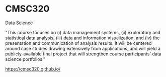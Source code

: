 # CMSC320
Data Science

"This course focuses on (i) data management systems, (ii) exploratory and statistical data analysis, (iii) data and information visualization, and (iv) the presentation and communication of analysis results. It will be centered around case studies drawing extensively from applications, and will yield a publicly-available final project that will strengthen course participants' data science portfolios."

https://cmsc320.github.io/
